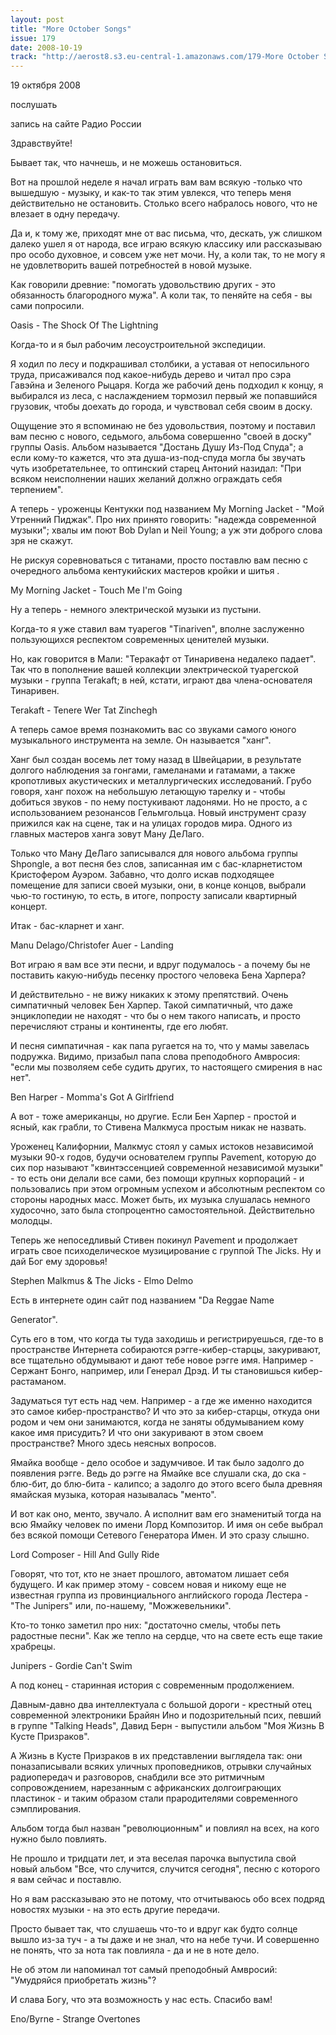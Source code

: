 ```yaml
---
layout: post
title: "More October Songs"
issue: 179
date: 2008-10-19
track: "http://aerost8.s3.eu-central-1.amazonaws.com/179-More October Songs.mp3"
---
```


19 октября 2008

послушать

запись на сайте Радио России

Здравствуйте!

Бывает так, что начнешь, и не можешь остановиться.

Вот на прошлой неделе я начал играть вам вам всякую -только что вышедшую - музыку, и как-то так этим увлекся, что теперь меня действительно не остановить. Столько всего набралось нового, что не влезает в одну передачу.

Да и, к тому же, приходят мне от вас письма, что, дескать, уж слишком далеко ушел я от народа, все играю всякую классику или рассказываю про особо духовное, и совсем уже нет мочи. Ну, а коли так, то не могу я не удовлетворить вашей потребностей в новой музыке.

Как говорили древние: "помогать удовольствию других - это обязанность благородного мужа". А коли так, то пеняйте на себя - вы сами попросили.

Oasis - The Shock Of The Lightning

Когда-то и я был рабочим лесоустроительной экспедиции.

Я ходил по лесу и подкрашивал столбики, а уставая от непосильного труда, присаживался под какое-нибудь дерево и читал про сэра Гавэйна и Зеленого Рыцаря. Когда же рабочий день подходил к концу, я выбирался из леса, с наслаждением тормозил первый же попавшийся грузовик, чтобы доехать до города, и чувствовал себя своим в доску.

Ощущение это я вспоминаю не без удовольствия, поэтому и поставил вам песню с нового, седьмого, альбома совершенно "своей в доску" группы Oasis. Альбом называется "Достань Душу Из-Под Спуда"; а если кому-то кажется, что эта душа-из-под-спуда могла бы звучать чуть изобретательнее, то оптинский старец Антоний назидал: "При всяком неисполнении наших желаний должно ограждать себя терпением".

А теперь - уроженцы Кентукки под названием My Morning Jacket - "Мой Утренний Пиджак". Про них принято говорить: "надежда современной музыки"; хвалы им поют Bob Dylan и Neil Young; а уж эти доброго слова зря не скажут.

Не рискуя соревноваться с титанами, просто поставлю вам песню с очередного альбома кентукийских мастеров кройки и шитья .

My Morning Jacket - Touch Me I'm Going

Ну а теперь - немного электрической музыки из пустыни.

Когда-то я уже ставил вам туарегов "Tinariven", вполне заслуженно пользующихся респектом современных ценителей музыки.

Но, как говорится в Мали: "Теракафт от Тинаривена недалеко падает". Так что в пополнение вашей коллекции электрической туарегской музыки - группа Terakaft; в ней, кстати, играют два члена-основателя Тинаривен.

Terakaft - Tenere Wer Tat Zinchegh

А теперь самое время познакомить вас со звуками самого юного музыкального инструмента на земле. Он называется "ханг".

Ханг был создан восемь лет тому назад в Швейцарии, в результате долгого наблюдения за гонгами, гамеланами и гатамами, а также кропотливых акустических и металлургических исследований. Грубо говоря, ханг похож на небольшую летающую тарелку и - чтобы добиться звуков - по нему постукивают ладонями. Но не просто, а с использованием резонансов Гельмгольца. Новый инструмент сразу прижился как на сцене, так и на улицах городов мира. Одного из главных мастеров ханга зовут Ману ДеЛаго.

Только что Ману ДеЛаго записывался для нового альбома группы Shpongle, а вот песня без слов, записанная им с бас-кларнетистом Кристофером Ауэром. Забавно, что долго искав подходящее помещение для записи своей музыки, они, в конце концов, выбрали чью-то гостиную, то есть, в итоге, попросту записали квартирный концерт.

Итак - бас-кларнет и ханг.

Manu Delago/Christofer Auer - Landing

Вот играю я вам все эти песни, и вдруг подумалось - а почему бы не поставить какую-нибудь песенку простого человека Бена Харпера?

И действительно - не вижу никаких к этому препятствий. Очень симпатичный человек Бен Харпер. Такой симпатичный, что даже энциклопедии не находят - что бы о нем такого написать, и просто перечисляют страны и континенты, где его любят.

И песня симпатичная - как папа ругается на то, что у мамы завелась подружка. Видимо, призабыл папа слова преподобного Амвросия: "если мы позволяем себе судить других, то настоящего смирения в нас нет".

Ben Harper - Momma's Got A Girlfriend

А вот - тоже американцы, но другие. Если Бен Харпер - простой и ясный, как грабли, то Стивена Малкмуса простым никак не назвать.

Уроженец Калифорнии, Малкмус стоял у самых истоков независимой музыки 90-х годов, будучи основателем группы Pavement, которую до сих пор называют "квинтэссенцией современной независимой музыки" - то есть они делали все сами, без помощи крупных корпораций - и пользовались при этом огромным успехом и абсолютным респектом со стороны народных масс. Может быть, их музыка слушалась немного худосочно, зато была стопроцентно самостоятельной. Действительно молодцы.

Теперь же непоседливый Стивен покинул Pavement и продолжает играть свое психоделическое музицирование с группой The Jicks. Ну и дай Бог ему здоровья!

Stephen Malkmus & The Jicks - Elmo Delmo

Есть в интернете один сайт под названием "Da Reggae Name

Generator".

Суть его в том, что когда ты туда заходишь и регистрируешься, где-то в пространстве Интернета собираются рэгге-кибер-старцы, закуривают, все тщательно обдумывают и дают тебе новое рэгге имя. Например - Сержант Бонго, например, или Генерал Дрэд. И ты становишься кибер-растаманом.

Задуматься тут есть над чем. Например - а где же именно находится это самое кибер-пространство? И что это за кибер-старцы, откуда они родом и чем они занимаются, когда не заняты обдумыванием кому какое имя присудить? И что они закуривают в этом своем пространстве? Много здесь неясных вопросов.

Ямайка вообще - дело особое и задумчивое. И так было задолго до появления рэгге. Ведь до рэгге на Ямайке все слушали ска, до ска - блю-бит, до блю-бита - калипсо; а задолго до этого всего была древняя ямайская музыка, которая называлась "менто".

И вот как оно, менто, звучало. А исполнит вам его знаменитый тогда на всю Ямайку человек по имени Лорд Композитор. И имя он себе выбрал без всякой помощи Сетевого Генератора Имен. И это сразу слышно.

Lord Composer - Hill And Gully Ride

Говорят, что тот, кто не знает прошлого, автоматом лишает себя будущего. И как пример этому - совсем новая и никому еще не известная группа из провинциального английского города Лестера - "The Junipers" или, по-нашему, "Можжевельники".

Кто-то тонко заметил про них: "достаточно смелы, чтобы петь радостные песни". Как же тепло на сердце, что на свете есть еще такие храбрецы.

Junipers - Gordie Can't Swim

А под конец - старинная история с современным продолжением.

Давным-давно два интеллектуала с большой дороги - крестный отец современной электроники Брайян Ино и подозрительный псих, певший в группе "Talking Heads", Давид Берн - выпустили альбом "Моя Жизнь В Кусте Призраков".

А Жизнь в Кусте Призраков в их представлении выглядела так: они поназаписывали всяких уличных проповедников, отрывки случайных радиопередач и разговоров, снабдили все это ритмичным сопровождением, нарезанным с африканских долгоиграющих пластинок - и таким образом стали прародителями современного сэмплирования.

Альбом тогда был назван "революционным" и повлиял на всех, на кого нужно было повлиять.

Не прошло и тридцати лет, и эта веселая парочка выпустила свой новый альбом "Все, что случится, случится сегодня", песню с которого я вам сейчас и поставлю.

Но я вам рассказываю это не потому, что отчитываюсь обо всех подряд новостях музыки - на это есть другие передачи.

Просто бывает так, что слушаешь что-то и вдруг как будто солнце вышло из-за туч - а ты даже и не знал, что на небе тучи. И совершенно не понять, что за нота так повлияла - да и не в ноте дело.

Не об этом ли напоминал тот самый преподобный Амвросий: "Умудряйся приобретать жизнь"?

И слава Богу, что эта возможность у нас есть. Спасибо вам!

Eno/Byrne - Strange Overtones

